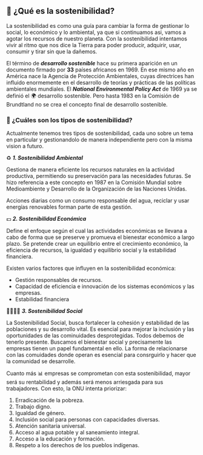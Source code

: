 ## 🌱 **¿Qué es la sostenibilidad?**

La sostenibilidad es como una guía para cambiar la forma de gestionar lo social, lo económico y lo ambiental, ya que si continuamos asi, vamos a agotar los recursos de nuestro planeta.
Con la sostenibilidad intentamos vivir al ritmo que nos dice la Tierra para poder producir, adquirir, usar, consumir y tirar sin que la dañemos.

El término de _**desarrollo sostenible**_ hace su primera aparición en un documento firmado por **33** países africanos en 1969. En ese mismo año en América nace la Agencia de Protección Ambientales, cuyas directrices han influido enormemente en el desarrollo de teorías y prácticas de las políticas ambientales mundiales. El _**National Environmental Policy Act**_ de 1969 ya se definió el 🌍 desarrollo sostenible. Pero hasta 1983 en la Comisión de Brundtland no se crea el concepto final de desarrollo sostenible.

### 🌱 **¿Cuáles son los tipos de sostenibilidad?**

Actualmente tenemos tres tipos de sostenibilidad, cada uno sobre un tema en particular y gestionandolo de manera independiente pero con la misma vision a futuro.

♻️ _**1. Sostenibilidad Ambiental**_ 

Gestiona de manera eficiente los recursos naturales en la actividad productiva, permitiendo su preservación para las necesidades futuras. 
Se hizo referencia a este concepto en 1987 en la Comisión Mundial sobre Medioambiente y Desarrollo de la Organización de las Naciones Unidas. 

Acciones diarias como un consumo responsable del agua, reciclar y usar energías renovables forman parte de esta gestión.

💵 _**2. Sostenibilidad Económica**_

Define el enfoque según el cual las actividades económicas se llevana a cabo de forma que se preserve y promueva el bienestar económico a largo plazo. Se pretende crear un equilibrio entre el crecimiento económico, la eficiencia de recursos, la igualdad y equilibrio social y la estabilidad financiera.

Existen varios factores que influyen en la sostenibilidad económica:
- Gestión responsables de recursos.
- Capacidad de eficiencia e innovación de los sistemas económicos y las empresas.
- Estabilidad financiera 

👨‍👩‍👧‍👦 _**3. Sostenibilidad Social**_ 

La Sostenibilidad Social, busca fortalecer la cohesión y estabilidad de las poblaciones y su desarrollo vital. Es esencial para mejorar la inclusión y las oportunidades de las cominuidades desprotegidas. Todos debemos de tenerlo presente.
Buscamos el bienestar social y precisamente las empresas tienen un papel fundamental en ello. La forma de relacionarse con las comuidades donde operan es esencial para consrguirlo y hacer que la comunidad se desarrolle.

Cuanto más 📊 empresas se comprometan con esta sostenibilidad, mayor será su rentabilidad y además será menos arriesgada para sus trabajadores. Con esto, la ONU intenta priorizar:

1. Erradicación de la pobreza.
2. Trabajo digno.
3. Igualdad de género.
4. Inclusión social para personas con capacidades diversas.
5. Atención sanitaria universal.
6. Acceso al agua potable y al saneamiento integral.
7. Acceso a la educación y formación.
8. Respeto a los derechos de los pueblos indígenas.
